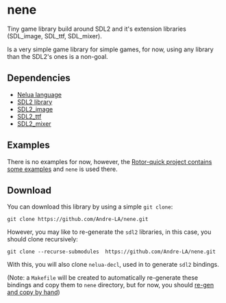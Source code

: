 # nene
Tiny game library build around SDL2 and it's extension libraries (SDL_image, SDL_ttf, SDL_mixer).

Is a very simple game library for simple games, for now, using any library than the SDL2's ones is a
 non-goal.
 
## Dependencies
- [Nelua language](https://nelua.io/)
- [SDL2 library](https://www.libsdl.org/)
- [SDL2_image](https://www.libsdl.org/projects/SDL_image/)
- [SDL2_ttf](https://www.libsdl.org/projects/SDL_ttf/)
- [SDL2_mixer](https://www.libsdl.org/projects/SDL_mixer/)

## Examples
There is no examples for now, however, the
 [Rotor-quick project contains some examples](https://github.com/Andre-LA/rotor-quick/tree/sdl2-refactor/tests)
 and `nene` is used there.
 
## Download
You can download this library by using a simple `git clone`:
```
git clone https://github.com/Andre-LA/nene.git
```

However, you may like to re-generate the `sdl2` libraries, in this case, you should clone recursively:
```
git clone --recurse-submodules  https://github.com/Andre-LA/nene.git
```
With this, you will also clone `nelua-decl`, used in to generate `sdl2` bindings.

(Note: a `Makefile` will be created to automatically re-generate these bindings and copy them to
 `nene` directory, but for now, you should [re-gen and copy by hand](https://github.com/edubart/nelua-decl#how-to-generate-bindings))
 